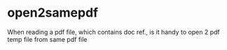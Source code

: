 # open2samepdf
When reading a pdf file, which contains doc ref., is it handy to open 2 pdf temp file from same pdf file
